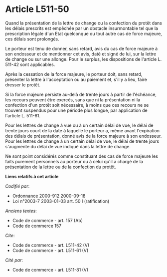 # Article L511-50

Quand la présentation de la lettre de change ou la confection du protêt dans les délais prescrits est empêchée par un
obstacle insurmontable tel que la prescription légale d'un Etat quelconque ou tout autre cas de force majeure, ces délais
sont prolongés. 

Le porteur est tenu de donner, sans retard, avis du cas de force majeure à son endosseur et de mentionner cet avis, daté et
signé de lui, sur la lettre de change ou sur une allonge. Pour le surplus, les dispositions de l'article L. 511-42 sont
applicables. 

Après la cessation de la force majeure, le porteur doit, sans retard, présenter la lettre à l'acceptation ou au paiement et,
s'il y a lieu, faire dresser le protêt. 

Si la force majeure persiste au-delà de trente jours à partir de l'échéance, les recours peuvent être exercés, sans que ni la
présentation ni la confection d'un protêt soit nécessaire, à moins que ces recours ne se trouvent suspendus pour une période
plus longue, par application de l'article L. 511-61. 

Pour les lettres de change à vue ou à un certain délai de vue, le délai de trente jours court de la date à laquelle le
porteur a, même avant l'expiration des délais de présentation, donné avis de la force majeure à son endosseur. Pour les
lettres de change à un certain délai de vue, le délai de trente jours s'augmente du délai de vue indiqué dans la lettre de
change. 

Ne sont point considérés comme constituant des cas de force majeure les faits purement personnels au porteur ou à celui qu'il
a chargé de la présentation de la lettre ou de la confection du protêt.

**Liens relatifs à cet article**

_Codifié par_:

  - Ordonnance 2000-912 2000-09-18
  - Loi n°2003-7 2003-01-03 art. 50 I (ratification)

_Anciens textes_:

  - Code de commerce - art. 157 (Ab)
  - Code de commerce 157

_Cite_:

  - Code de commerce - art. L511-42 (V)
  - Code de commerce - art. L511-61 (V)

_Cité par_:

  - Code de commerce - art. L511-81 (V)
